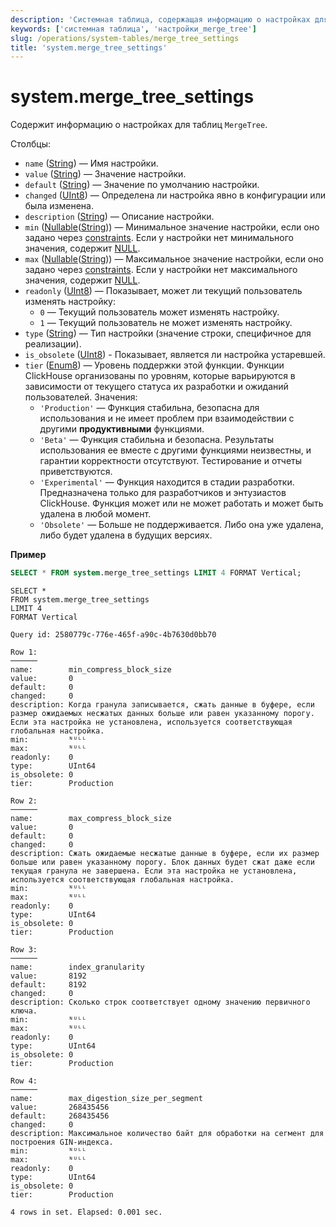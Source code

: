 ```yaml
---
description: 'Системная таблица, содержащая информацию о настройках для таблиц MergeTree.'
keywords: ['системная таблица', 'настройки_merge_tree']
slug: /operations/system-tables/merge_tree_settings
title: 'system.merge_tree_settings'
---
```



# system.merge_tree_settings

Содержит информацию о настройках для таблиц `MergeTree`.

Столбцы:

- `name` ([String](../../sql-reference/data-types/string.md)) — Имя настройки.
- `value` ([String](../../sql-reference/data-types/string.md)) — Значение настройки.
- `default` ([String](../../sql-reference/data-types/string.md)) — Значение по умолчанию настройки.
- `changed` ([UInt8](/sql-reference/data-types/int-uint#integer-ranges)) — Определена ли настройка явно в конфигурации или была изменена.
- `description` ([String](../../sql-reference/data-types/string.md)) — Описание настройки.
- `min` ([Nullable](../../sql-reference/data-types/nullable.md)([String](../../sql-reference/data-types/string.md))) — Минимальное значение настройки, если оно задано через [constraints](/operations/settings/constraints-on-settings). Если у настройки нет минимального значения, содержит [NULL](/operations/settings/formats#input_format_null_as_default).
- `max` ([Nullable](../../sql-reference/data-types/nullable.md)([String](../../sql-reference/data-types/string.md))) — Максимальное значение настройки, если оно задано через [constraints](/operations/settings/constraints-on-settings). Если у настройки нет максимального значения, содержит [NULL](/operations/settings/formats#input_format_null_as_default).
- `readonly` ([UInt8](/sql-reference/data-types/int-uint#integer-ranges)) — Показывает, может ли текущий пользователь изменять настройку:
    - `0` — Текущий пользователь может изменять настройку.
    - `1` — Текущий пользователь не может изменять настройку.
- `type` ([String](../../sql-reference/data-types/string.md)) — Тип настройки (значение строки, специфичное для реализации).
- `is_obsolete` ([UInt8](/sql-reference/data-types/int-uint#integer-ranges)) - Показывает, является ли настройка устаревшей.
- `tier` ([Enum8](../../sql-reference/data-types/enum.md)) — Уровень поддержки этой функции. Функции ClickHouse организованы по уровням, которые варьируются в зависимости от текущего статуса их разработки и ожиданий пользователей. Значения:
    - `'Production'` — Функция стабильна, безопасна для использования и не имеет проблем при взаимодействии с другими **продуктивными** функциями.
    - `'Beta'` — Функция стабильна и безопасна. Результаты использования ее вместе с другими функциями неизвестны, и гарантии корректности отсутствуют. Тестирование и отчеты приветствуются.
    - `'Experimental'` — Функция находится в стадии разработки. Предназначена только для разработчиков и энтузиастов ClickHouse. Функция может или не может работать и может быть удалена в любой момент.
    - `'Obsolete'` — Больше не поддерживается. Либо она уже удалена, либо будет удалена в будущих версиях.

**Пример**
```sql
SELECT * FROM system.merge_tree_settings LIMIT 4 FORMAT Vertical;
```

```response
SELECT *
FROM system.merge_tree_settings
LIMIT 4
FORMAT Vertical

Query id: 2580779c-776e-465f-a90c-4b7630d0bb70

Row 1:
──────
name:        min_compress_block_size
value:       0
default:     0
changed:     0
description: Когда гранула записывается, сжать данные в буфере, если размер ожидаемых несжатых данных больше или равен указанному порогу. Если эта настройка не установлена, используется соответствующая глобальная настройка.
min:         ᴺᵁᴸᴸ
max:         ᴺᵁᴸᴸ
readonly:    0
type:        UInt64
is_obsolete: 0
tier:        Production

Row 2:
──────
name:        max_compress_block_size
value:       0
default:     0
changed:     0
description: Сжать ожидаемые несжатые данные в буфере, если их размер больше или равен указанному порогу. Блок данных будет сжат даже если текущая гранула не завершена. Если эта настройка не установлена, используется соответствующая глобальная настройка.
min:         ᴺᵁᴸᴸ
max:         ᴺᵁᴸᴸ
readonly:    0
type:        UInt64
is_obsolete: 0
tier:        Production

Row 3:
──────
name:        index_granularity
value:       8192
default:     8192
changed:     0
description: Сколько строк соответствует одному значению первичного ключа.
min:         ᴺᵁᴸᴸ
max:         ᴺᵁᴸᴸ
readonly:    0
type:        UInt64
is_obsolete: 0
tier:        Production

Row 4:
──────
name:        max_digestion_size_per_segment
value:       268435456
default:     268435456
changed:     0
description: Максимальное количество байт для обработки на сегмент для построения GIN-индекса.
min:         ᴺᵁᴸᴸ
max:         ᴺᵁᴸᴸ
readonly:    0
type:        UInt64
is_obsolete: 0
tier:        Production

4 rows in set. Elapsed: 0.001 sec. 
```

